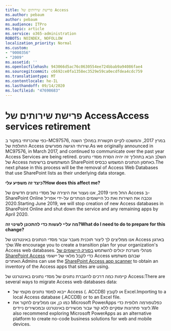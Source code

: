 ```yaml
---
title: פרישת שירותים של Access
ms.author: pebaum
author: pebaum
ms.audience: ITPro
ms.topic: article
ms.service: o365-administration
ROBOTS: NOINDEX, NOFOLLOW
localization_priority: Normal
ms.custom:
- "9000356"
- "2009"
ms.assetid: ''
ms.openlocfilehash: 943066d5ac76c0630554ee724bbab9a94086fae4
ms.sourcegitcommit: c6692ce0fa1358ec3529e59ca0ecdfdea4cdc759
ms.translationtype: MT
ms.contentlocale: he-IL
ms.lasthandoff: 09/14/2020
ms.locfileid: "47698683"
---
```

# <a name="access-services-retirement"></a><span data-ttu-id="a5371-102">פרישת שירותים של Access</span><span class="sxs-lookup"><span data-stu-id="a5371-102">Access services retirement</span></span>

<span data-ttu-id="a5371-103">כפי שהכרזתי במקור ב-MC97576, במרץ 2017, והמשכנו לקיים תקשורת במהלך השנה החולפת של Access שירותי הגישה מפורשים.</span><span class="sxs-lookup"><span data-stu-id="a5371-103">As we originally announced in MC97576, in March 2017, and continued to communicate over the past year Access Services are being retired.</span></span> <span data-ttu-id="a5371-104">השלב הבא בתהליך זה יהיה הסרת מסדי נתונים של Access המשתמשים ברשימות SharePoint כאחסון הנתונים המשמש כבסיס.</span><span class="sxs-lookup"><span data-stu-id="a5371-104">The next phase in this process will be the removal of Access Web Databases that use SharePoint lists as their underlying data storage.</span></span>

<span data-ttu-id="a5371-105">**כיצד זה משפיע עלי?**</span><span class="sxs-lookup"><span data-stu-id="a5371-105">**How does this affect me?**</span></span>

<span data-ttu-id="a5371-106">החל מיוני 2019, אנו נעצור את היצירה של מסדי נתונים חדשים של Access ב-SharePoint Online ונכבה את השירות ואת כל היישומים הנותרים על-ידי אפריל 2020.</span><span class="sxs-lookup"><span data-stu-id="a5371-106">Starting June 2019, we will stop creation of new Access databases in SharePoint Online and shut down the service and any remaining apps by April 2020.</span></span>

<span data-ttu-id="a5371-107">**מה עליי לעשות כדי להתכונן לשינוי זה?**</span><span class="sxs-lookup"><span data-stu-id="a5371-107">**What do I need to do to prepare for this change?**</span></span>

<span data-ttu-id="a5371-108">אנו ממליצים לך ליצור תוכנית מעבר עבור מסדי הנתונים באינטרנט של Access בארגון שלך.</span><span class="sxs-lookup"><span data-stu-id="a5371-108">We encourage you to create a transition plan for your organization's Access web databases.</span></span> <span data-ttu-id="a5371-109">מנהלי מערכת יכולים להשתמש [בסורק היישומים של SharePoint Access](https://github.com/SharePoint/PnP-Tools/tree/master/Solutions/SharePoint.AccessApp.Scanner) כדי לקבל מלאי של יישומי Access שבהם משתמש האתרים.</span><span class="sxs-lookup"><span data-stu-id="a5371-109">Admins can use the [SharePoint Access app scanner](https://github.com/SharePoint/PnP-Tools/tree/master/Solutions/SharePoint.AccessApp.Scanner) to obtain an inventory of the Access apps that sites are using.</span></span>

<span data-ttu-id="a5371-110">קיימות כמה דרכים להעברת נתונים של מסדי נתונים באינטרנט של Access:</span><span class="sxs-lookup"><span data-stu-id="a5371-110">There are several ways to migrate Access web databases data:</span></span>

- <span data-ttu-id="a5371-111">ייבוא למסד נתונים מקומי של Access (. ACCDB) או לקובץ Excel.</span><span class="sxs-lookup"><span data-stu-id="a5371-111">Importing to a local Access database (.ACCDB) or to an Excel file.</span></span>
- <span data-ttu-id="a5371-112">כמו כן, אנו ממליצים לחקור את Microsoft PowerApps כפלטפורמה חלופית כדי ליצור פתרונות עסקיים ללא קוד עבור מכשירים באינטרנט ובמכשירים ניידים.</span><span class="sxs-lookup"><span data-stu-id="a5371-112">We also recommend exploring Microsoft PowerApps as an alternative platform to create no-code business solutions for web and mobile devices.</span></span>
